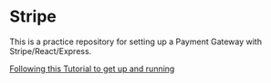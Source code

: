 # Stripe
This is a practice repository for setting up a Payment Gateway with Stripe/React/Express.


[Following this Tutorial to get up and running](https://www.robinwieruch.de/react-express-stripe-payment/)